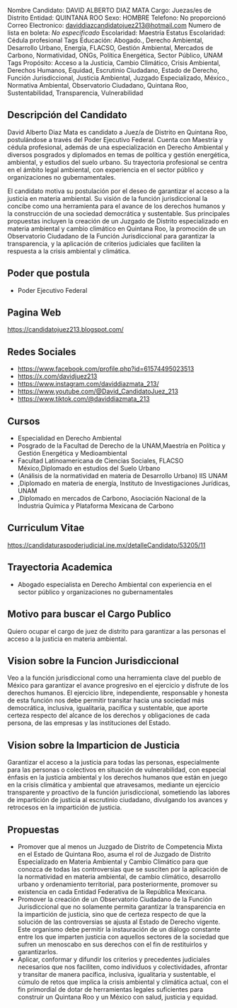 Nombre Candidato: DAVID ALBERTO DIAZ MATA
Cargo: Juezas/es de Distrito
Entidad: QUINTANA ROO
Sexo: HOMBRE
Telefono: No proporcionó
Correo Electronico: daviddiazcandidatojuez213@hotmail.com
Numero de lista en boleta: *No especificado*
Escolaridad: Maestría
Estatus Escolaridad: Cédula profesional
Tags Educación: Abogado., Derecho Ambiental, Desarrollo Urbano, Energía, FLACSO, Gestión Ambiental, Mercados de Carbono, Normatividad, ONGs, Política Energética, Sector Público, UNAM
Tags Propósito: Acceso a la Justicia, Cambio Climático, Crisis Ambiental, Derechos Humanos, Equidad, Escrutinio Ciudadano, Estado de Derecho, Función Jurisdiccional, Justicia Ambiental, Juzgado Especializado, México., Normativa Ambiental, Observatorio Ciudadano, Quintana Roo, Sustentabilidad, Transparencia, Vulnerabilidad


## Descripción del Candidato 

David Alberto Diaz Mata es candidato a Juez/a de Distrito en Quintana Roo, postulándose a través del Poder Ejecutivo Federal. Cuenta con Maestría y cédula profesional, además de una especialización en Derecho Ambiental y diversos posgrados y diplomados en temas de política y gestión energética, ambiental, y estudios del suelo urbano. Su trayectoria profesional se centra en el ámbito legal ambiental, con experiencia en el sector público y organizaciones no gubernamentales.

El candidato motiva su postulación por el deseo de garantizar el acceso a la justicia en materia ambiental. Su visión de la función jurisdiccional la concibe como una herramienta para el avance de los derechos humanos y la construcción de una sociedad democrática y sustentable. Sus principales propuestas incluyen la creación de un Juzgado de Distrito especializado en materia ambiental y cambio climático en Quintana Roo, la promoción de un Observatorio Ciudadano de la Función Jurisdiccional para garantizar la transparencia, y la aplicación de criterios judiciales que faciliten la respuesta a la crisis ambiental y climática.


## Poder que postula

- Poder Ejecutivo Federal


## Pagina Web

https://candidatojuez213.blogspot.com/


## Redes Sociales

- https://www.facebook.com/profile.php?id=61574495023513
- https://x.com/davidjuez213
- https://www.instagram.com/daviddiazmata_213/
- https://www.youtube.com/@David_CandidatoJuez_213
- https://www.tiktok.com/@daviddiazmata_213


## Cursos

- Especialidad en Derecho Ambiental
- Posgrado de la Facultad de Derecho de la UNAM,Maestría en Política y Gestión Energética y Medioambiental
- Facultad Latinoamericana de Ciencias Sociales, FLACSO México,Diplomado en estudios del Suelo Urbano
- (Análisis de la normatividad en materia de Desarrollo Urbano) IIS UNAM
- ,Diplomado en materia de energía, Instituto de Investigaciones Jurídicas, UNAM
- ,Diplomado en mercados de Carbono, Asociación Nacional de la Industria Química y Plataforma Mexicana de Carbono


## Curriculum Vitae

https://candidaturaspoderjudicial.ine.mx/detalleCandidato/53205/11


## Trayectoria Academica

- Abogado especialista en Derecho Ambiental con experiencia en el sector público y organizaciones no gubernamentales


## Motivo para buscar el Cargo Publico

Quiero ocupar el cargo de juez de distrito para garantizar a las personas el acceso a la justicia en materia ambiental.


## Vision sobre la Funcion Jurisdiccional

Veo a la función jurisdiccional como una herramienta clave del pueblo de México para garantizar el avance progresivo en el ejercicio y disfrute de los derechos humanos. El ejercicio libre, independiente, responsable y honesta de esta función nos debe permitir transitar hacia una sociedad más democrática, inclusiva, igualitaria, pacífica y sustentable, que aporte certeza respecto del alcance de los derechos y obligaciones de cada persona, de las empresas y las instituciones del Estado.


## Vision sobre la Imparticion de Justicia

Garantizar el acceso a la justicia para todas las personas, especialmente para las personas o colectivos en situación de vulnerabilidad, con especial énfasis en la justicia ambiental y los derechos humanos que están en juego en la crisis climática y ambiental que atravesamos, mediante un ejercicio transparente y proactivo de la función jurisdiccional, sometiendo las labores de impartición de justicia al escrutinio ciudadano, divulgando los avances y retrocesos en la impartición de justicia.


## Propuestas

- Promover que al menos un Juzgado de Distrito de Competencia Mixta en el Estado de Quintana Roo, asuma el rol de Juzgado de Distrito Especializado en Materia Ambiental y Cambio Climático para que conozca de todas las controversias que se susciten por la aplicación de la normatividad en materia ambiental, de cambio climático, desarrollo urbano y ordenamiento territorial, para posteriormente, promover su existencia en cada Entidad Federativa de la República Mexicana.
- Promover la creación de un Observatorio Ciudadano de la Función Jurisdiccional que no solamente permita garantizar la transparencia en la impartición de justicia, sino que de certeza respecto de que la solución de las controversias se ajusta al Estado de Derecho vigente. Este organismo debe permitir la instauración de un diálogo constante entre los que imparten justicia con aquellos sectores de la sociedad que sufren un menoscabo en sus derechos con el fin de restituirlos y garantizarlos.
- Aplicar, conformar y difundir los criterios y precedentes judiciales necesarios que nos faciliten, como individuos y colectividades, afrontar y transitar de manera pacífica, inclusiva, igualitaria y sustentable, el cúmulo de retos que implica la crisis ambiental y climática actual, con el fin primordial de dotar de herramientas legales suficientes para construir un Quintana Roo y un México con salud, justicia y equidad.

